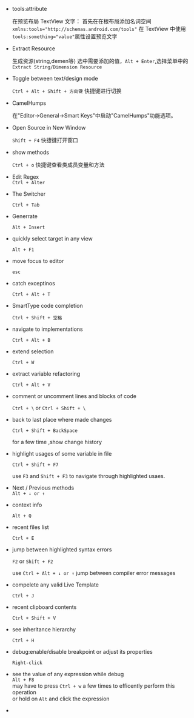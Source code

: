 * tools:attribute  

  在预览布局 TextView 文字：
  首先在在根布局添加名词空间 `xmlns:tools="http://schemas.android.com/tools"`
  在 TextView 中使用`tools:something="value"`属性设置预览文字

* Extract Resource  

  生成资源(string,demen等)
  选中需要添加的值，`Alt + Enter`,选择菜单中的`Extract String/Dimension Resource`

* Toggle between text/design mode

  `Ctrl + Alt + Shift + 方向键` 快捷键进行切换

* CamelHumps  

  在"Editor->General->Smart Keys"中启动"CamelHumps"功能选项。

* Open Source in New Window

  `Shift + F4` 快捷键打开窗口

* show methods  

  `Ctrl + o` 快捷键查看类成员变量和方法
 
 * Edit Regex  
 `Ctrl + Alter`

* The Switcher  

  `Ctrl + Tab`

* Generrate  

  `Alt + Insert`

* quickly select target in any view  

  `Alt + F1`

* move focus to editor  

  `esc`

* catch exceptinos  

  `Ctrl + Alt + T`

* SmartType code completion  

  `Ctrl + Shift + 空格`

* navigate to implementations  

  `Ctrl + Alt + B`

* extend selection  

  `Ctrl + W`

* extract variable refactoring  

  `Ctrl + Alt + V`

* comment or uncomment lines and blocks of code  

  `Ctrl + \` or `Ctrl + Shift + \`

* back to last place where made changes  

  `Ctrl + Shift + BackSpace`  

  for a few time ,show change history

* highlight usages of some variable in file  

  `Ctrl + Shift + F7`  

  use `F3` and `Shift + F3` to navigate through highlighted usaes.

* Next / Previous methods  
`Alt + ↓ or ↑`

* context info  

  `Alt + Q`

* recent files list  

  `Ctrl + E`

* jump between highlighted syntax errors  

  `F2` or `Shift + F2`  

  use `Ctrl + Alt + ↓ or ↑` jump between compiler error messages

* compelete any valid Live Template  

  `Ctrl + J`

* recent clipboard contents  

  `Ctrl + Shift + V`

* see inheritance hierarchy  

  `Ctrl + H`

* debug:enable/disable breakpoint or adjust its properties  

  `Right-click`

* see the value of any expression while debug  
  `Alt + F8`  
  may have to press `Ctrl + w` a few times to efficently perform this operation  
  or hold on `Alt` and click the expression

* 
